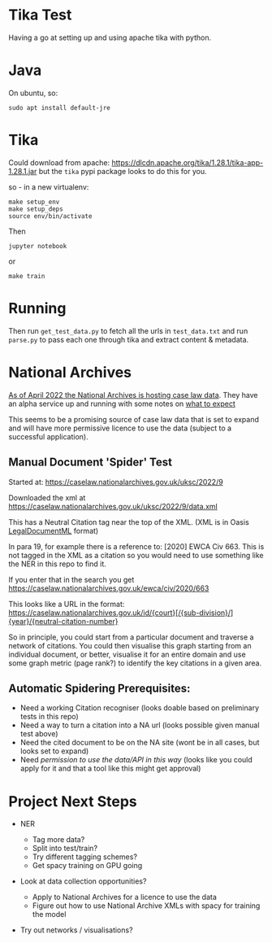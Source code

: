 # Tika Test
Having a go at setting up and using apache tika with python.

# Java
On ubuntu, so:
```commandline
sudo apt install default-jre
```

# Tika
Could download from apache: https://dlcdn.apache.org/tika/1.28.1/tika-app-1.28.1.jar but the `tika` pypi package looks to do this for you.

so - in a new virtualenv:


```commandline
make setup_env
make setup_deps
source env/bin/activate
```

Then

```commandline
jupyter notebook
```

or

```commandline
make train
```

# Running
Then run `get_test_data.py` to fetch all the urls in `test_data.txt` and run `parse.py` to pass each one through tika and extract content & metadata.


# National Archives

[As of April 2022 the National Archives is hosting case law data](https://www.gov.uk/government/news/court-judgments-made-accessible-to-all-at-the-national-archives). They have an alpha service up and running with some notes on [what to expect](https://caselaw.nationalarchives.gov.uk/what-to-expect)

This seems to be a promising source of case law data that is set to expand and will have more permissive licence to use the data (subject to a successful application).

## Manual Document 'Spider' Test
Started at: https://caselaw.nationalarchives.gov.uk/uksc/2022/9

Downloaded the xml at https://caselaw.nationalarchives.gov.uk/uksc/2022/9/data.xml

This has a Neutral Citation tag near the top of the XML. (XML is in Oasis [LegalDocumentML](https://www.oasis-open.org/committees/tc_home.php?wg_abbrev=legaldocml) format)

In para 19, for example there is a reference to: [2020] EWCA Civ 663. This is not tagged in the XML as a citation so you would need to use something like the NER in this repo to find it.

If you enter that in the search you get 
https://caselaw.nationalarchives.gov.uk/ewca/civ/2020/663

This looks like a URL in the format:
https://caselaw.nationalarchives.gov.uk/id/{court}[/{sub-division}/]{year}/{neutral-citation-number}


So in principle, you could start from a particular document and traverse a network of citations. You could then visualise this graph starting from an individual document, or better, visualise it for an entire domain and use some graph metric (page rank?) to identify the key citations in a given area.

## Automatic Spidering Prerequisites:

* Need a working Citation recogniser (looks doable based on preliminary tests in this repo)
* Need a way to turn a citation into a NA url (looks possible given manual test above)
* Need the cited document to be on the NA site (wont be in all cases, but looks set to expand)
* Need *permission to use the data/API in this way* (looks like you could apply for it and that a tool like this might get approval)

# Project Next Steps

* NER
    - Tag more data?
    - Split into test/train?
    - Try different tagging schemes?
    - Get spacy training on GPU going

* Look at data collection opportunities?
    - Apply to National Archives for a licence to use the data
    - Figure out how to use National Archive XMLs with spacy for training the model

* Try out networks / visualisations?